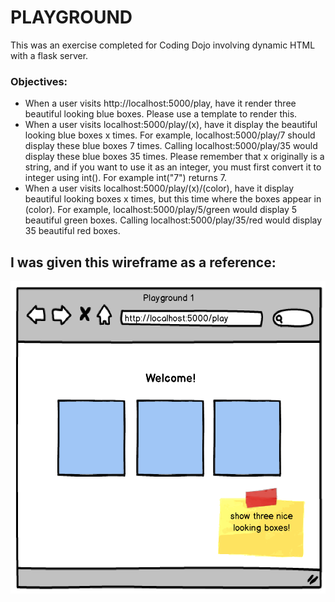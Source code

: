 # PLAYGROUND
This was an exercise completed for Coding Dojo involving dynamic HTML with a flask server.
### Objectives:
* When a user visits http://localhost:5000/play, have it render three beautiful looking blue boxes. Please use a template to render this.
* When a user visits localhost:5000/play/(x), have it display the beautiful looking blue boxes x times. For example, localhost:5000/play/7 should display these blue boxes 7 times. Calling localhost:5000/play/35 would display these blue boxes 35 times. Please remember that x originally is a string, and if you want to use it as an integer, you must first convert it to integer using int(). For example int("7") returns 7.
* When a user visits localhost:5000/play/(x)/(color), have it display beautiful looking boxes x times, but this time where the boxes appear in (color). For example, localhost:5000/play/5/green would display 5 beautiful green boxes. Calling localhost:5000/play/35/red would display 35 beautiful red boxes.

## I was given this wireframe as a reference:
<img src='playground1.png' height='500'>